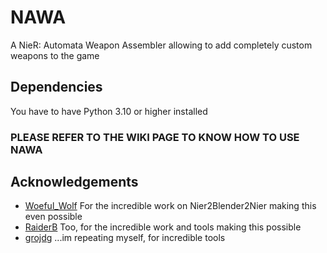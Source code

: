 
# NAWA

A NieR: Automata Weapon Assembler allowing to add completely custom weapons to the game




## Dependencies

You have to have Python 3.10 or higher installed


    
### PLEASE REFER TO THE WIKI PAGE TO KNOW HOW TO USE NAWA



## Acknowledgements

 - [Woeful_Wolf](https://github.com/WoefulWolf) For the incredible work on Nier2Blender2Nier making this even possible
 - [RaiderB](https://github.com/ArthurHeitmann) Too, for the incredible work and tools making this possible
 - [grojdg](https://github.com/xxk-i) ...im repeating myself, for incredible tools


 

